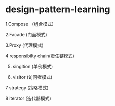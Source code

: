 # design-pattern-learning

1.Compose （组合模式）

2.Facade (门面模式)

3.Proxy (代理模式)

4 responsibilty chain(责任链模式)

5. singltion (单例模式)

6. visitor (访问者模式)

7 strategy  (策略模式)

8 iterator (迭代器模式)

